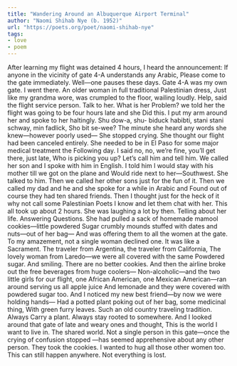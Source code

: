 ```yaml
---
title: "Wandering Around an Albuquerque Airport Terminal"
author: "Naomi Shihab Nye (b. 1952)"
url: "https://poets.org/poet/naomi-shihab-nye"
tags: 
- love
- poem
---
```


After learning my flight was detained 4 hours, I heard the announcement: If anyone in the vicinity of gate 4-A understands any Arabic, Please come to the gate immediately. Well—one pauses these days. Gate 4-A was my own gate. I went there. An older woman in full traditional Palestinian dress, Just like my grandma wore, was crumpled to the floor, wailing loudly. Help, said the flight service person. Talk to her. What is her Problem? we told her the flight was going to be four hours late and she Did this. I put my arm around her and spoke to her haltingly. Shu dow-a, shu- biduck habibti, stani stani schway, min fadlick, Sho bit se-wee? The minute she heard any words she knew—however poorly used— She stopped crying. She thought our flight had been canceled entirely. She needed to be in El Paso for some major medical treatment the Following day. I said no, no, we’re fine, you’ll get there, just late, Who is picking you up? Let’s call him and tell him. We called her son and I spoke with him in English. I told him I would stay with his mother till we got on the plane and Would ride next to her—Southwest. She talked to him. Then we called her other sons just for the fun of it. Then we called my dad and he and she spoke for a while in Arabic and Found out of course they had ten shared friends. Then I thought just for the heck of it why not call some Palestinian Poets I know and let them chat with her. This all took up about 2 hours. She was laughing a lot by then. Telling about her life. Answering Questions. She had pulled a sack of homemade mamool cookies—little powdered Sugar crumbly mounds stuffed with dates and nuts—out of her bag— And was offering them to all the women at the gate. To my amazement, not a single woman declined one. It was like a Sacrament. The traveler from Argentina, the traveler from California, The lovely woman from Laredo—we were all covered with the same Powdered sugar. And smiling. There are no better cookies. And then the airline broke out the free beverages from huge coolers— Non-alcoholic—and the two little girls for our flight, one African American, one Mexican American—ran around serving us all apple juice And lemonade and they were covered with powdered sugar too. And I noticed my new best friend—by now we were holding hands— Had a potted plant poking out of her bag, some medicinal thing, With green furry leaves. Such an old country traveling tradition. Always Carry a plant. Always stay rooted to somewhere. And I looked around that gate of late and weary ones and thought, This is the world I want to live in. The shared world. Not a single person in this gate—once the crying of confusion stopped —has seemed apprehensive about any other person. They took the cookies. I wanted to hug all those other women too. This can still happen anywhere. Not everything is lost.